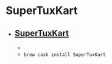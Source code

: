 # SuperTuxKart
- [SuperTuxKart](https://supertuxkart.net/Main_Page)
  - 
  - 
  - `brew cask install SuperTuxKart`
